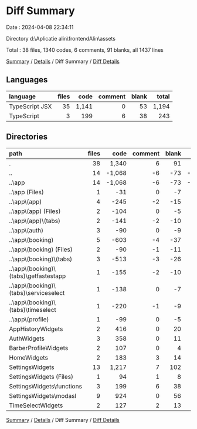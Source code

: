 # Diff Summary

Date : 2024-04-08 22:34:11

Directory d:\\Aplicatie alin\\frontendAlin\\assets

Total : 38 files,  1340 codes, 6 comments, 91 blanks, all 1437 lines

[Summary](results.md) / [Details](details.md) / Diff Summary / [Diff Details](diff-details.md)

## Languages
| language | files | code | comment | blank | total |
| :--- | ---: | ---: | ---: | ---: | ---: |
| TypeScript JSX | 35 | 1,141 | 0 | 53 | 1,194 |
| TypeScript | 3 | 199 | 6 | 38 | 243 |

## Directories
| path | files | code | comment | blank | total |
| :--- | ---: | ---: | ---: | ---: | ---: |
| . | 38 | 1,340 | 6 | 91 | 1,437 |
| .. | 14 | -1,068 | -6 | -73 | -1,147 |
| ..\\app | 14 | -1,068 | -6 | -73 | -1,147 |
| ..\\app (Files) | 1 | -31 | 0 | -7 | -38 |
| ..\\app\\(app) | 4 | -245 | -2 | -15 | -262 |
| ..\\app\\(app) (Files) | 2 | -104 | 0 | -5 | -109 |
| ..\\app\\(app)\\(tabs) | 2 | -141 | -2 | -10 | -153 |
| ..\\app\\(auth) | 3 | -90 | 0 | -9 | -99 |
| ..\\app\\(booking) | 5 | -603 | -4 | -37 | -644 |
| ..\\app\\(booking) (Files) | 2 | -90 | -1 | -11 | -102 |
| ..\\app\\(booking)\\(tabs) | 3 | -513 | -3 | -26 | -542 |
| ..\\app\\(booking)\\(tabs)\\getfastestapp | 1 | -155 | -2 | -10 | -167 |
| ..\\app\\(booking)\\(tabs)\\serviceselect | 1 | -138 | 0 | -7 | -145 |
| ..\\app\\(booking)\\(tabs)\\timeselect | 1 | -220 | -1 | -9 | -230 |
| ..\\app\\(profile) | 1 | -99 | 0 | -5 | -104 |
| AppHistoryWidgets | 2 | 416 | 0 | 20 | 436 |
| AuthWidgets | 3 | 358 | 0 | 11 | 369 |
| BarberProfileWidgets | 2 | 107 | 0 | 4 | 111 |
| HomeWidgets | 2 | 183 | 3 | 14 | 200 |
| SettingsWidgets | 13 | 1,217 | 7 | 102 | 1,326 |
| SettingsWidgets (Files) | 1 | 94 | 1 | 8 | 103 |
| SettingsWidgets\\functions | 3 | 199 | 6 | 38 | 243 |
| SettingsWidgets\\modasl | 9 | 924 | 0 | 56 | 980 |
| TimeSelectWidgets | 2 | 127 | 2 | 13 | 142 |

[Summary](results.md) / [Details](details.md) / Diff Summary / [Diff Details](diff-details.md)